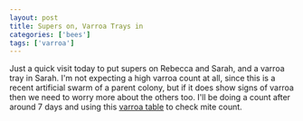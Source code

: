 ```yaml
---
layout: post
title: Supers on, Varroa Trays in
categories: ['bees']
tags: ['varroa']
---
```


Just a quick visit today to put supers on Rebecca and Sarah, and a varroa tray in Sarah. I'm not expecting a high varroa count at all, since this is a recent artificial swarm of a parent colony, but if it does show signs of varroa then we need to worry more about the others too. I'll be doing a count after around 7 days and using this [varroa table](http://www.woodwose.net/thatremindsme/2009/03/spring-varroa-count/) to check mite count.
